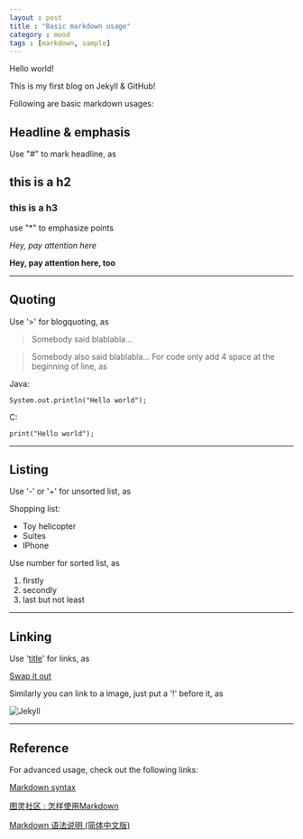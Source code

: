 ```yaml
---
layout : post
title : "Basic markdown usage"
category : mood
tags : [markdown, sample]
---
```


Hello world!

This is my first blog on Jekyll & GitHub!

Following are basic markdown usages:

## Headline & emphasis
Use "#" to mark headline, as
## this is a h2
### this is a h3
use "&#42;" to emphasize points

*Hey, pay attention here*

**Hey, pay attention here, too**

---

## Quoting
Use '>' for blogquoting, as
> Somebody said blablabla...

> Somebody also said blablabla...
For code only add 4 space at the beginning of line, as

Java:

    System.out.println("Hello world");

C:

    print("Hello world");

---

## Listing
Use '-' or '+' for unsorted list, as

Shopping list:
- Toy helicopter
- Suites
- IPhone

Use number for sorted list, as
1. firstly
2. secondly
3. last but not least

---

## Linking
Use '[title](link)' for links, as

[Swap it out](http://hejiajie.github.io)

Similarly you can link to a image, just put a '!' before it, as

![Jekyll](http://jekyllrb.com/img/logo-2x.png)

---

## Reference
For advanced usage, check out the following links:

[Markdown syntax](http://daringfireball.net/projects/markdown/syntax)

[图灵社区 : 怎样使用Markdown](http://www.ituring.com.cn/article/23)

[Markdown 语法说明 (简体中文版)](http://wowubuntu.com/markdown/)
